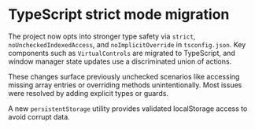 # TypeScript strict mode migration

The project now opts into stronger type safety via `strict`,
`noUncheckedIndexedAccess`, and `noImplicitOverride` in `tsconfig.json`.
Key components such as `VirtualControls` are migrated to TypeScript, and
window manager state updates use a discriminated union of actions.

These changes surface previously unchecked scenarios like accessing missing
array entries or overriding methods unintentionally. Most issues were resolved
by adding explicit types or guards.

A new `persistentStorage` utility provides validated localStorage access to
avoid corrupt data.
